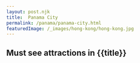 ```yaml
---
layout: post.njk
title: 	Panama City
permalink: /panama/panama-city.html
featuredImage: /_images/hong-kong/hong-kong.jpg
---
```

## Must see attractions in {{title}}